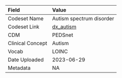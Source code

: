 |Field            |Value                    |
|:----------------|:------------------------|
|Codeset Name     |Autism spectrum disorder |
|Codeset Link     |[dx_autism](https://github.com/PEDSnet/Variable-Dictionary/blob/main/conditions/dx_autism.csv)|
|CDM              |PEDSnet                  |
|Clinical Concept |Autism                   |
|Vocab            |LOINC                    |
|Date Uploaded    |2023-06-29               |
|Metadata         |NA                       |
